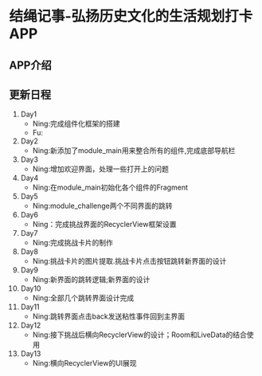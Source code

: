 # 结绳记事-弘扬历史文化的生活规划打卡APP

## APP介绍

## 更新日程

1. Day1
    - Ning:完成组件化框架的搭建
    - Fu:
2. Day2
    - Ning:新添加了module_main用来整合所有的组件,完成底部导航栏
3. Day3
    - Ning:增加欢迎界面，处理一些打开上的问题
4. Day4
    - Ning:在module_main初始化各个组件的Fragment
5. Day5
    - Ning:module_challenge两个不同界面的跳转
6. Day6
    - Ning：完成挑战界面的RecyclerView框架设置
7. Day7
    - Ning:完成挑战卡片的制作
8. Day8
    - Ning:挑战卡片的图片提取.挑战卡片点击按钮跳转新界面的设计
9. Day9
    - Ning:新界面的跳转逻辑;新界面的设计
10. Day10
    - Ning:全部几个跳转界面设计完成
11. Day11
    - Ning:跳转界面点击back发送粘性事件回到主界面
12. Day12
    - Ning:接下挑战后横向RecyclerView的设计；Room和LiveData的结合使用
13. Day13
    - Ning:横向RecyclerView的UI展现
